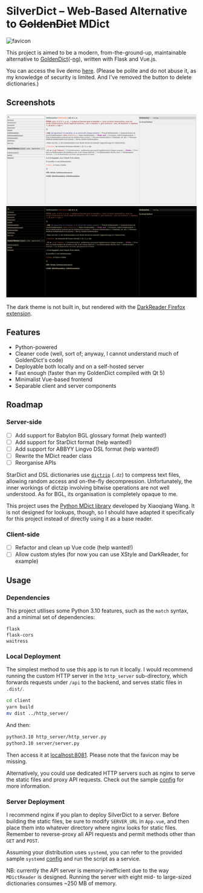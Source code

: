 # SilverDict – Web-Based Alternative to ~~GoldenDict~~ MDict

![favicon](/client/public/favicon.ico)

This project is aimed to be a modern, from-the-ground-up, maintainable alternative to [GoldenDict](https://github.com/goldendict/goldendict)(-[ng](https://github.com/xiaoyifang/goldendict-ng)), written with Flask and Vue.js.

You can access the live demo [here](https://www.eplscz1rvblma3qpwsxvrpo930wah.xyz). (Please be polite and do not abuse it, as my knowledge of security is limited. And I've removed the button to delete dictionaries.)

## Screenshots

![Light (default)](/screenshots/light.png)
![Dark](/screenshots/dark.png)

The dark theme is not built in, but rendered with the [DarkReader Firefox extension](https://addons.mozilla.org/en-GB/firefox/addon/darkreader/).

## Features

- Python-powered
- Cleaner code (well, sort of; anyway, I cannot understand much of GoldenDict's code)
- Deployable both locally and on a self-hosted server
- Fast enough (faster than my GoldenDict compiled with Qt 5)
- Minimalist Vue-based frontend
- Separable client and server components

## Roadmap

### Server-side

- [ ] Add support for Babylon BGL glossary format (help wanted!)
- [ ] Add support for StarDict format (help wanted!)
- [ ] Add support for ABBYY Lingvo DSL format (help wanted!)
- [ ] Rewrite the MDict reader class
- [ ] Reorganise APIs

StarDict and DSL dictionaries use [`dictzip`](https://github.com/cheusov/dictd) (`.dz`) to compress text files, allowing random access and on-the-fly decompression. Unfortunately, the inner workings of dictzip involving bitwise operations are not well understood. As for BGL, its organisation is completely opaque to me.

This project uses the [Python MDict library](https://bitbucket.org/xwang/mdict-analysis/src/master/) developed by Xiaoqiang Wang. It is not designed for lookups, though, so I should have adapted it specifically for this project instead of directly using it as a base reader.

### Client-side

- [ ] Refactor and clean up Vue code (help wanted!)
- [ ] Allow custom styles (for now you can use XStyle and DarkReader, for example)

## Usage

### Dependencies

This project utilises some Python 3.10 features, such as the `match` syntax, and a minimal set of dependencies:
```
flask
flask-cors
waitress
```

### Local Deployment

The simplest method to use this app is to run it locally. I would recommend running the custom HTTP server in the `http_server` sub-directory, which forwards requests under `/api` to the backend, and serves static files in `.dist/`.

```bash
cd client
yarn build
mv dist ../http_server/
```
And then:
```bash
python3.10 http_server/http_server.py
python3.10 server/server.py
```

Then access it at [localhost:8081](http://localhost:8081). Please note that the favicon may be missing.

Alternatively, you could use dedicated HTTP servers such as nginx to serve the static files and proxy API requests. Check out the sample [config](/nginx.conf) for more information.


### Server Deployment

I recommend nginx if you plan to deploy SilverDict to a server. Before building the static files, be sure to modify `SERVER_URL` in `App.vue`, and then place them into whatever directory where nginx looks for static files. Remember to reverse-proxy all API requests and permit methods other than `GET` and `POST`.

Assuming your distribution uses `systemd`, you can refer to the provided sample `systemd` [config](/silverdict.service) and run the script as a service.

NB: currently the API server is memory-inefficient due to the way `MDictReader` is designed. Running the server with eight mid- to large-sized dictionaries consumes ~250 MB of memory.